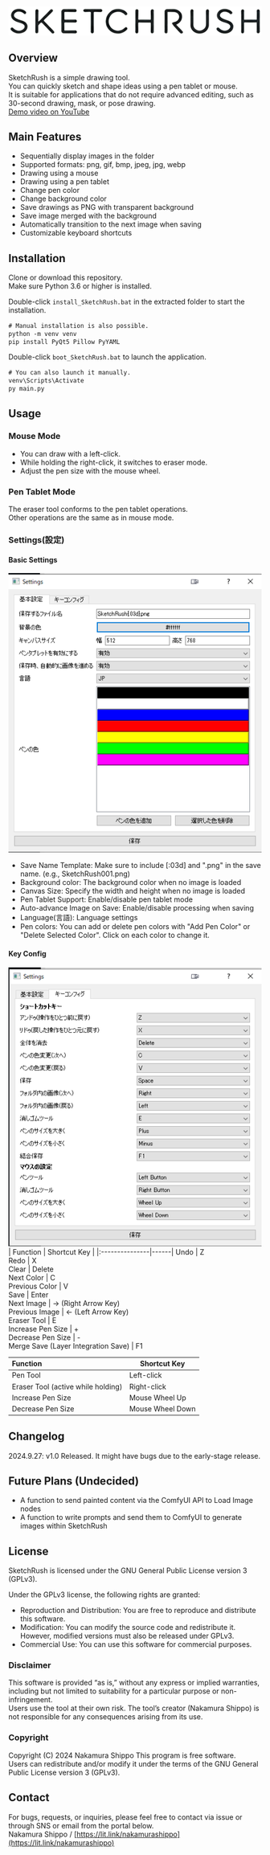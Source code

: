 ![SketchRushLogo](https://github.com/NakamuraShippo/SketchRush/blob/main/image/SketchRushLogo.png)

## Overview
SketchRush is a simple drawing tool.  
You can quickly sketch and shape ideas using a pen tablet or mouse.  
It is suitable for applications that do not require advanced editing, such as 30-second drawing, mask, or pose drawing.  
[Demo video on YouTube](https://youtu.be/DLPtTu0L4a0)  

## Main Features
- Sequentially display images in the folder  
- Supported formats: png, gif, bmp, jpeg, jpg, webp  
- Drawing using a mouse  
- Drawing using a pen tablet  
- Change pen color  
- Change background color  
- Save drawings as PNG with transparent background  
- Save image merged with the background  
- Automatically transition to the next image when saving  
- Customizable keyboard shortcuts  

## Installation
Clone or download this repository.  
Make sure Python 3.6 or higher is installed.  

Double-click `install_SketchRush.bat` in the extracted folder to start the installation.  
~~~
# Manual installation is also possible.
python -m venv venv
pip install PyQt5 Pillow PyYAML
~~~
Double-click `boot_SketchRush.bat` to launch the application.  
~~~
# You can also launch it manually.
venv\Scripts\Activate
py main.py
~~~

## Usage
### Mouse Mode  
- You can draw with a left-click.  
- While holding the right-click, it switches to eraser mode.  
- Adjust the pen size with the mouse wheel.  

### Pen Tablet Mode
The eraser tool conforms to the pen tablet operations.  
Other operations are the same as in mouse mode.  

### Settings(設定)
#### Basic Settings
![keyboardSCR](https://github.com/NakamuraShippo/SketchRush/blob/main/image/BasicSetting.png)  
- Save Name Template: Make sure to include [:03d] and ".png" in the save name. (e.g., SketchRush001.png)  
- Background color: The background color when no image is loaded  
- Canvas Size: Specify the width and height when no image is loaded  
- Pen Tablet Support: Enable/disable pen tablet mode  
- Auto-advance Image on Save: Enable/disable processing when saving  
- Language(言語): Language settings  
- Pen colors: You can add or delete pen colors with "Add Pen Color" or "Delete Selected Color". Click on each color to change it.  

#### Key Config
![keyboardSCR](https://github.com/NakamuraShippo/SketchRush/blob/main/image/KeyConfig.png)  
| Function | Shortcut Key |
|:---------------|------|
Undo | Z  
Redo | X  
Clear | Delete  
Next Color | C  
Previous Color | V  
Save | Enter  
Next Image | → (Right Arrow Key)  
Previous Image | ← (Left Arrow Key)  
Eraser Tool | E  
Increase Pen Size | +  
Decrease Pen Size | -  
Merge Save (Layer Integration Save) | F1  

| Function | Shortcut Key |
|:---------------|------|
Pen Tool | Left-click  
Eraser Tool (active while holding) | Right-click  
Increase Pen Size | Mouse Wheel Up  
Decrease Pen Size | Mouse Wheel Down  

## Changelog
2024.9.27: v1.0 Released. It might have bugs due to the early-stage release.

## Future Plans (Undecided)
- A function to send painted content via the ComfyUI API to Load Image nodes  
- A function to write prompts and send them to ComfyUI to generate images within SketchRush  

## License
SketchRush is licensed under the GNU General Public License version 3 (GPLv3).  
  
Under the GPLv3 license, the following rights are granted:  

- Reproduction and Distribution: You are free to reproduce and distribute this software.
- Modification: You can modify the source code and redistribute it.
However, modified versions must also be released under GPLv3.
- Commercial Use: You can use this software for commercial purposes.
  
### Disclaimer
This software is provided “as is,” without any express or implied warranties, including but not limited to suitability for a particular purpose or non-infringement.  
Users use the tool at their own risk.   The tool’s creator (Nakamura Shippo) is not responsible for any consequences arising from its use.  
  
### Copyright
Copyright (C) 2024 Nakamura Shippo
This program is free software.  
Users can redistribute and/or modify it under the terms of the GNU General Public License version 3 (GPLv3).  
  
## Contact
For bugs, requests, or inquiries, please feel free to contact via issue or through SNS or email from the portal below.  
Nakamura Shippo / [https://lit.link/nakamurashippo](https://lit.link/nakamurashippo)
